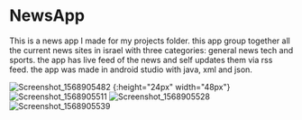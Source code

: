 # NewsApp
This is a news app I made for my projects folder. this app group together all the current news sites in israel with three categories: general news tech and sports. the app has live feed of the news and self updates them via rss feed. the app was made in android studio with java, xml and json.







![Screenshot_1568905482](https://user-images.githubusercontent.com/55537529/65256510-5099f880-db08-11e9-90da-111c9d563240.png)
{:height="24px" width="48px"}
![Screenshot_1568905511](https://user-images.githubusercontent.com/55537529/65256512-51328f00-db08-11e9-9f06-6e1ee008539c.png)
![Screenshot_1568905528](https://user-images.githubusercontent.com/55537529/65256514-51328f00-db08-11e9-91cc-d8de34a4b119.png)
![Screenshot_1568905539](https://user-images.githubusercontent.com/55537529/65256515-51328f00-db08-11e9-8673-45265906daeb.png)

